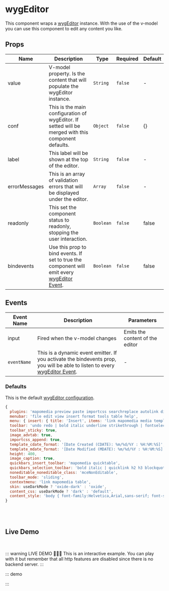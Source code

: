 # wygEditor

This component wraps a [wygEditor](https://www.tiny.cloud/) instance. With the use of the v-model you can use this component to edit any content you like.

## Props

<!-- @vuese:wygEditor:props:start -->

|Name|Description|Type|Required|Default|
|---|---|---|---|---|
|value|V-model property. Is the content that will populate the wygEditor instance.|`String`|`false`|-|
|conf|This is the main configuration of wygEditor. If setted will be merged with this component defaults.|`Object`|`false`|{}|
|label|This label will be shown at the top of the editor.|`String`|`false`|-|
|errorMessages|This is an array of validation errors that will be displayed under the editor.|`Array`|`false`|-|
|readonly|This set the component status to readonly, stopping the user interaction.|`Boolean`|`false`|false|
|bindevents|Use this prop to bind events. If set to true the component will emit every [wygEditor Event](https://www.tiny.cloud/docs/advanced/events/).|`Boolean`|`false`|false|

<!-- @vuese:wygEditor:props:end -->


## Events

<!-- @vuese:wygEditor:events:start -->

|Event Name|Description|Parameters|
|---|---|---|
|input|Fired when the v-model changes|Emits the content of the editor|
|`eventName`|This is a dynamic event emitter. If you activate the bindevents prop, you will be able to listen to every [wygEditor Event](https://www.tiny.cloud/docs/advanced/events/).|-|

<!-- @vuese:wygEditor:events:end -->




### Defaults

This is the default [wygEditor configuration](https://www.tiny.cloud/docs/configure/).

```js
{
  plugins: 'mapomedia preview paste importcss searchreplace autolink directionality code visualblocks visualchars fullscreen image link media template codesample table charmap hr pagebreak nonbreaking anchor insertdatetime advlist lists wordcount textpattern noneditable help charmap quickbars emoticons',
  menubar: 'file edit view insert format tools table help',
  menu: { insert: { title: 'Insert', items: 'link mapomedia media template codesample inserttable | charmap emoticons hr | pagebreak nonbreaking anchor | insertdatetime' } },
  toolbar: 'undo redo | bold italic underline strikethrough | fontselect fontsizeselect formatselect | alignleft aligncenter alignright alignjustify | outdent indent |  numlist bullist | forecolor backcolor removeformat | pagebreak | charmap emoticons | fullscreen  preview | mapomedia media template link anchor codesample | ltr rtl',
  toolbar_sticky: true,
  image_advtab: true,
  importcss_append: true,
  template_cdate_format: '[Date Created (CDATE): %m/%d/%Y : %H:%M:%S]',
  template_mdate_format: '[Date Modified (MDATE): %m/%d/%Y : %H:%M:%S]',
  height: 400,
  image_caption: true,
  quickbars_insert_toolbar: 'mapomedia quicktable',
  quickbars_selection_toolbar: 'bold italic | quicklink h2 h3 blockquote mapomedia quicktable',
  noneditable_noneditable_class: 'mceNonEditable',
  toolbar_mode: 'sliding',
  contextmenu: 'link mapomedia table',
  skin: useDarkMode ? 'oxide-dark' : 'oxide',
  content_css: useDarkMode ? 'dark' : 'default',
  content_style: 'body { font-family:Helvetica,Arial,sans-serif; font-size:14px }'
}
```
<br><br>

## Live Demo

<br>

::: warning LIVE DEMO 🎉🎉🎉
This is an interactive example. You can play with it but remember that all http features are disabled since there is no backend server.
:::

::: demo
<template>
  <v-app>
    <wygEditor v-model="tinyInput" :readonly="readonly" />
    <v-btn dark class="mb-2" @click.native="readonly = !readonly">
      {{ readonly ? "Enable" : "Disable" }} editor
    </v-btn>
  </v-app>
</template>

<script>
export default {
  data() {
    return {
      readonly: false,
      tinyInput: `
        <p style="text-align: center;"><span style="color: #bdc3c7;">&rarr; This is a full-featured editor demo. Please explore!
        &larr;</span></p>
        <p style="text-align: center;">&nbsp;</p>
        <h2 style="text-align: center;">TinyMCE is the world's most customizable, and flexible, rich text editor.</h2>
        <p style="text-align: center;"><strong> <span style="font-size: 14pt;"> <span style="color: #7e8c8d; font-weight: 600;">
                        A featherweight download, TinyMCE can handle any challenge you throw at it. </span> </span> </strong>
        </p>
        <p style="text-align: center;">&nbsp;</p>
        <table style="border-collapse: collapse; width: 85%; margin-left: auto; margin-right: auto; border: 0;">
            <tbody>
                <tr>
                    <td style="width: 25%; text-align: center; padding: 7px;"><span style="color: #95a5a6;">🛠 50+
                            Plugins</span></td>
                    <td style="width: 25%; text-align: center; padding: 7px;"><span style="color: #95a5a6;">💡 Premium
                            Support</span></td>
                    <td style="width: 25%; text-align: center; padding: 7px;"><span style="color: #95a5a6;">🖍 Custom
                            Skins</span></td>
                    <td style="width: 25%; text-align: center; padding: 7px;"><span style="color: #95a5a6;">⚙ Full API
                            Access</span></td>
                </tr>
            </tbody>
        </table>
      `,
    };
  },
};
</script>
:::

